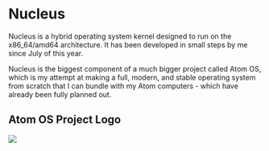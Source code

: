 # Nucleus
Nucleus is a hybrid operating system kernel designed to run on the x86_64/amd64 architecture. It has been developed in small steps by me since July of this year.

Nucleus is the biggest component of a much bigger project called Atom OS, which is my attempt at making a full, modern, and stable operating system from scratch that I can bundle with my Atom computers - which have already been fully planned out.

## Atom OS Project Logo
![](https://github.com/SteveStudios/Nucleus/assets/90519370/f3798e87-b38d-4bab-b50e-3ac72878cd60)
